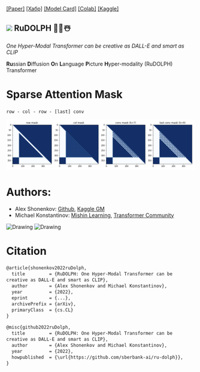 [[Paper]]() [[Хабр]]() [[Model Card]](https://huggingface.co/sberbank-ai/RuDOLPH-350M) [[Colab]]() [[Kaggle]]()

## <img src="https://raw.githubusercontent.com/shonenkov/ru-dolph/master/pics/rudolph.png?token=AHV2MCOWDUYEND527HLVOPDB3MLAK" height="60"/> RuDOLPH 🦌🎄☃️

*One Hyper-Modal Transformer can be creative as DALL-E and smart as CLIP*



**Ru**ssian **D**iffusion **O**n **L**anguage **P**icture **H**yper-modality (RuDOLPH) Transformer



# Sparse Attention Mask
`row - col - row - [last] conv`

![](./pics/attention_masks.png)



# Authors: 

+ Alex Shonenkov: [Github](https://github.com/shonenkov), [Kaggle GM](https://www.kaggle.com/shonenkov)
+ Michael Konstantinov: [Mishin Learning](https://t.me/mishin_learning), [Transformer Community](https://transformer.community/)

<img src='https://habrastorage.org/webt/2w/5k/2r/2w5k2reyf6yqa4s7ywmmioaaieg.png' alt="Drawing" width="150" />
<img src='https://habrastorage.org/webt/eq/ft/g3/eqftg3_8l1b_fpimhiof7knytzk.png' alt="Drawing" width="150" />

# Citation

```
@article{shonenkov2022ruDolph,
  title         = {RuDOLPH: One Hyper-Modal Transformer can be creative as DALL-E and smart as CLIP},
  author        = {Alex Shonenkov and Michael Konstantinov},
  year          = {2022},
  eprint        = {...},
  archivePrefix = {arXiv},
  primaryClass  = {cs.CL}
}
```

```
@misc{github2022ruDolph,
  title         = {RuDOLPH: One Hyper-Modal Transformer can be creative as DALL-E and smart as CLIP},
  author        = {Alex Shonenkov and Michael Konstantinov},
  year          = {2022},
  howpublished  = {\url{https://github.com/sberbank-ai/ru-dolph}},
}
```
